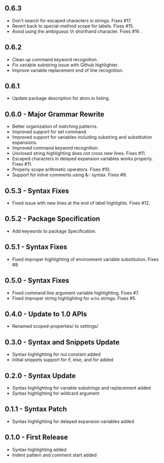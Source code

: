 ## 0.6.3
* Don't search for escaped characters in strings. Fixes #17.
* Revert back to special-method scope for labels. Fixes #15.
* Avoid using the ambiguous \h shorthand character. Fixes #16 .

## 0.6.2
* Clean up command keyword recognition.
* Fix variable substring issue with Github highlighter.
* Improve variable replacement end of line recognition.

## 0.6.1
* Update package description for atom.io listing.

## 0.6.0 - Major Grammar Rewrite
* Better organization of matching patterns.
* Improved support for set command.
* Improved support for variables including substring and substitution expansions.
* Improved command keyword recognition.
* Unclosed string highlighting does not cross new lines. Fixes #11.
* Escaped characters in delayed expansion variables works properly. Fixes #11.
* Properly scope arithmetic operators. Fixes #10.
* Support for inline comments using &:: syntax. Fixes #9.

## 0.5.3 - Syntax Fixes
* Fixed issue with new lines at the end of label highlights. Fixes #12.

## 0.5.2 - Package Specification
* Add keywords to package Specification.

## 0.5.1 - Syntax Fixes
* Fixed improper highlighting of environment variable substitution. Fixes #8.

## 0.5.0 - Syntax Fixes
* Fixed command line argument variable highlighting. Fixes #7.
* Fixed improper string highlighting for `echo` strings. Fixes #5.

## 0.4.0 - Update to 1.0 APIs
* Renamed scoped-properties/ to settings/

## 0.3.0 - Syntax and Snippets Update
* Syntax highlighting for nul constant added
* Initial snippets support for if, else, and for added

## 0.2.0 - Syntax Update
* Syntax highlighting for variable substrings and replacement added
* Syntax highlighting for wildcard argument

## 0.1.1 - Syntax Patch
* Syntax highlighting for delayed expansion variables added

## 0.1.0 - First Release
* Syntax highlighting added
* Indent pattern and comment start added
